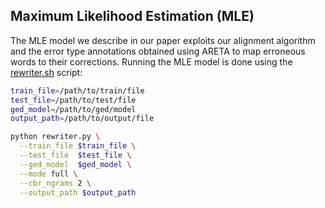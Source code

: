 ## Maximum Likelihood Estimation (MLE)


The MLE model we describe in our paper exploits our alignment algorithm and the error type annotations obtained using ARETA to map erroneous words to their corrections.
Running the MLE model is done using the [rewriter.sh](rewriter.sh) script:

```bash
train_file=/path/to/train/file
test_file=/path/to/test/file
ged_model=/path/to/ged/model
output_path=/path/to/output/file

python rewriter.py \
  --train_file $train_file \
  --test_file  $test_file \
  --ged_model  $ged_model \
  --mode full \
  --cbr_ngrams 2 \
  --output_path $output_path
```
